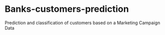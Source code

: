 # Banks-customers-prediction
Prediction and classification of customers based on a Marketing Campaign Data
